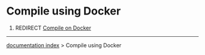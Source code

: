 # Compile using Docker
1.  REDIRECT [Compile on Docker](Compile_on_Docker.md)

---
[documentation index](../README.md) > Compile using Docker
